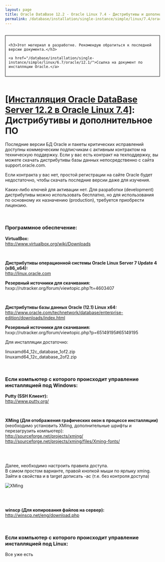 ```yaml
---
layout: page
title: Oracle DataBase 12.2 - Oracle Linux 7.4 - Дистрибутивы и дополнительное ПО
permalink: /database/installation/single-instance/simple/linux/7.4/oracle/12.2/distrib/
---
```


<br/>

<div style="padding:10px; border:thin solid black;">

	<h3>Этот материал в разработке. Рекомендую обратиться к последней версии документа.</h3>

    <a href="/database/installation/single-instance/simple/linux/6.7/oracle/12.1/">Ссылка на документ по инсталляции Oracle.</a>

</div>

<br/>

# <a href="/database/installation/single-instance/simple/linux/7.4/oracle/12.2/">[Инсталляция Oracle DataBase Server 12.2 в Oracle Linux 7.4]</a>: Дистрибутивы и дополнительное ПО

Последние версии БД Oracle и пакеты критических исправлений доступны коммерческим подписчикам  с активным контрактом на техническую поддержку. Если у вас есть контракт на техподдержку, вы можете скачать дистрибутивы базы данных непосредственно с сайта support.oracle.com.


Если контракта у вас нет, простой регистрации на сайте Oracle будет недостаточно, чтобы скачать последние версии даже для изучения.


Каких-либо ключей для активации нет. Для разработки (development) дистрибутивы можно использовать бесплатно, но для использования по основному их назначению (production), требуется приобрести лицензию.

<br/>

### Программное обеспечение:

<strong>VirtualBox:</strong><br/>
http://www.virtualbox.org/wiki/Downloads

<br/>

<strong>Дистрибутивы операционной системы Oracle Linux Server 7 Update 4 (x86_x64):</strong><br/>
http://linux.oracle.com

<strong>Резервный источники для скачивания:</strong><br/>
hxxp://rutracker.org/forum/viewtopic.php?t=4603407

<br/>

<strong>Дистрибутивы базы данных Oracle (12.1) Linux x64:</strong><br/>
http://www.oracle.com/technetwork/database/enterprise-edition/downloads/index.html


<strong>Резервный источники для скачивания:</strong><br/>
hxxp://rutracker.org/forum/viewtopic.php?p=65149195#65149195



Для инсталляции достаточно:<br/>

linuxamd64_12c_database_1of2.zip<br/>
linuxamd64_12c_database_2of2.zip


<br/>

### Если компьютер с которого происходит управление инсталляцией под Windows:

<strong>Putty (SSH Клиент):</strong><br/>
http://www.putty.org/

<br/>

<strong>XMing (Для отображения графических окон в процессе инсталляции)</strong> (необходимо установить XMing, дополнительные шрифты и перезагрузить компьютер):<br/>
http://sourceforge.net/projects/xming/<br/>
http://sourceforge.net/projects/xming/files/Xming-fonts/

<br/><br/>

<p>Далее, необходимо настроить правила доступа.<br />
В самом простом варианте, правой кнопкой мыши по ярлыку xming. Зайти в свойства и в target дописать -ac (т.е. без контроля доступа)</p>

<p><img src="http://img.oradba.net/img/oracle/database/simple/12.1/XMing.png" border="0" alt="XMing" /></p>

<br/><br/>

<strong>winscp (Для копирования файлов на сервер):</strong><br/>
http://winscp.net/eng/download.php


<br/>

### Если компьютер с которого происходит управление инсталляцией под Linux:

Все уже есть
